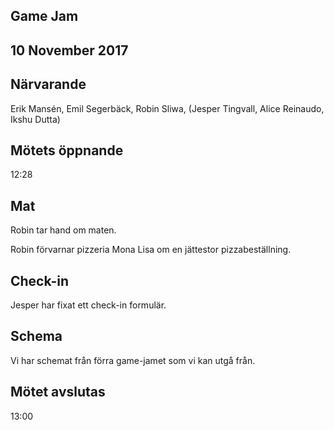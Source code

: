 ## Game Jam
## 10 November 2017

## Närvarande
Erik Mansén, Emil Segerbäck, Robin Sliwa, (Jesper Tingvall, Alice Reinaudo, Ikshu Dutta)

## Mötets öppnande
12:28

## Mat
Robin tar hand om maten.

Robin förvarnar pizzeria Mona Lisa om en jättestor pizzabeställning.

## Check-in
Jesper har fixat ett check-in formulär.

## Schema
Vi har schemat från förra game-jamet som vi kan utgå från. 

## Mötet avslutas
13:00
